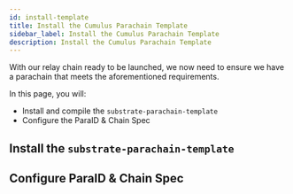 ```yaml
---
id: install-template
title: Install the Cumulus Parachain Template
sidebar_label: Install the Cumulus Parachain Template
description: Install the Cumulus Parachain Template
---
```


With our relay chain ready to be launched, we now need to ensure we have a parachain that meets the aforementioned requirements.  

In this page, you will:

- Install and compile the `substrate-parachain-template`
- Configure the ParaID & Chain Spec

## Install the `substrate-parachain-template`

## Configure ParaID & Chain Spec
